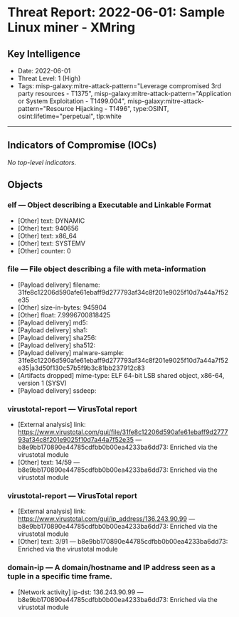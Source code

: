 # Threat Report: 2022-06-01: Sample Linux miner - XMring


## Key Intelligence
* Date: 2022-06-01
* Threat Level: 1 (High)
* Tags: misp-galaxy:mitre-attack-pattern="Leverage compromised 3rd party resources - T1375", misp-galaxy:mitre-attack-pattern="Application or System Exploitation - T1499.004", misp-galaxy:mitre-attack-pattern="Resource Hijacking - T1496", type:OSINT, osint:lifetime="perpetual", tlp:white

---

## Indicators of Compromise (IOCs)
_No top-level indicators._

## Objects
### elf — Object describing a Executable and Linkable Format
* [Other] text: DYNAMIC
* [Other] text: 940656
* [Other] text: x86_64
* [Other] text: SYSTEMV
* [Other] counter: 0

### file — File object describing a file with meta-information
* [Payload delivery] filename: 31fe8c12206d590afe61ebaff9d277793af34c8f201e9025f10d7a44a7f52e35
* [Other] size-in-bytes: 945904
* [Other] float: 7.9996700818425
* [Payload delivery] md5: <md5>
* [Payload delivery] sha1: <sha1>
* [Payload delivery] sha256: <sha256>
* [Payload delivery] sha512: <sha512>
* [Payload delivery] malware-sample: 31fe8c12206d590afe61ebaff9d277793af34c8f201e9025f10d7a44a7f52e35|a3d50f130c57b5f9b3c81bb237912c83
* [Artifacts dropped] mime-type: ELF 64-bit LSB shared object, x86-64, version 1 (SYSV)
* [Payload delivery] ssdeep: <ssdeep>

### virustotal-report — VirusTotal report
* [External analysis] link: https://www.virustotal.com/gui/file/31fe8c12206d590afe61ebaff9d277793af34c8f201e9025f10d7a44a7f52e35 — b8e9bb170890e44785cdfbb0b00ea4233ba6dd73: Enriched via the virustotal module
* [Other] text: 14/59 — b8e9bb170890e44785cdfbb0b00ea4233ba6dd73: Enriched via the virustotal module

### virustotal-report — VirusTotal report
* [External analysis] link: https://www.virustotal.com/gui/ip_address/136.243.90.99 — b8e9bb170890e44785cdfbb0b00ea4233ba6dd73: Enriched via the virustotal module
* [Other] text: 3/91 — b8e9bb170890e44785cdfbb0b00ea4233ba6dd73: Enriched via the virustotal module

### domain-ip — A domain/hostname and IP address seen as a tuple in a specific time frame.
* [Network activity] ip-dst: 136.243.90.99 — b8e9bb170890e44785cdfbb0b00ea4233ba6dd73: Enriched via the virustotal module

